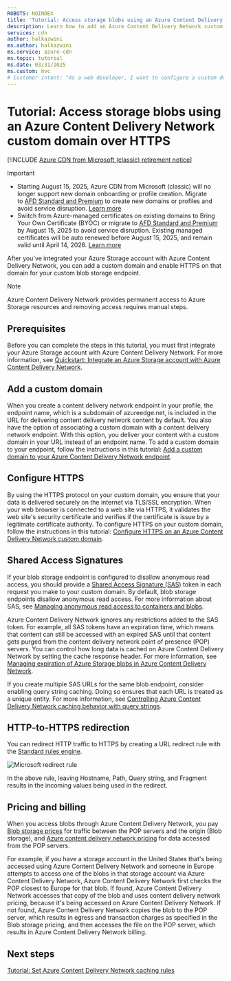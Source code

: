 ```yaml
---
ROBOTS: NOINDEX
title: 'Tutorial: Access storage blobs using an Azure Content Delivery Network custom domain over HTTPS'
description: Learn how to add an Azure Content Delivery Network custom domain and enable HTTPS on that domain for your custom blob storage endpoint.
services: cdn
author: halkazwini
ms.author: halkazwini
ms.service: azure-cdn
ms.topic: tutorial
ms.date: 03/31/2025
ms.custom: mvc
# Customer intent: "As a web developer, I want to configure a custom domain with HTTPS for my Azure Content Delivery Network endpoint, so that I can securely deliver my blob storage content to users."
---
```


# Tutorial: Access storage blobs using an Azure Content Delivery Network custom domain over HTTPS

[!INCLUDE [Azure CDN from Microsoft (classic) retirement notice](../../includes/cdn-classic-retirement.md)]

> [!IMPORTANT]
> - Starting August 15, 2025, Azure CDN from Microsoft (classic) will no longer support new domain onboarding or profile creation. Migrate to [AFD Standard and Premium](/azure/cdn/migrate-tier?toc=%2Fazure%2Ffrontdoor%2Ftoc.json) to create new domains or profiles and avoid service disruption. [Learn more](/azure/cdn/migrate-tier?toc=%2Fazure%2Ffrontdoor%2Ftoc.json)
> - Switch from Azure-managed certificates on existing domains to Bring Your Own Certificate (BYOC) or migrate to [AFD Standard and Premium](/azure/cdn/migrate-tier?toc=%2Fazure%2Ffrontdoor%2Ftoc.json) by August 15, 2025 to avoid service disruption. Existing managed certificates will be auto renewed before August 15, 2025, and remain valid until April 14, 2026. [Learn more](/azure/cdn/cdn-custom-ssl?toc=%2Fazure%2Ffrontdoor%2Ftoc.json&tabs=option-1-default-enable-https-with-a-cdn-managed-certificate)

After you've integrated your Azure Storage account with Azure Content Delivery Network, you can add a custom domain and enable HTTPS on that domain for your custom blob storage endpoint.

> [!NOTE]  
> Azure Content Delivery Network provides permanent access to Azure Storage resources and removing access requires manual steps.

## Prerequisites

Before you can complete the steps in this tutorial, you must first integrate your Azure Storage account with Azure Content Delivery Network. For more information, see [Quickstart: Integrate an Azure Storage account with Azure Content Delivery Network](cdn-create-a-storage-account-with-cdn.md).

## Add a custom domain

When you create a content delivery network endpoint in your profile, the endpoint name, which is a subdomain of azureedge.net, is included in the URL for delivering content delivery network content by default. You also have the option of associating a custom domain with a content delivery network endpoint. With this option, you deliver your content with a custom domain in your URL instead of an endpoint name. To add a custom domain to your endpoint, follow the instructions in this tutorial: [Add a custom domain to your Azure Content Delivery Network endpoint](cdn-map-content-to-custom-domain.md).

## Configure HTTPS

By using the HTTPS protocol on your custom domain, you ensure that your data is delivered securely on the internet via TLS/SSL encryption. When your web browser is connected to a web site via HTTPS, it validates the web site's security certificate and verifies if the certificate is issue by a legitimate certificate authority. To configure HTTPS on your custom domain, follow the instructions in this tutorial: [Configure HTTPS on an Azure Content Delivery Network custom domain](cdn-custom-ssl.md).

## Shared Access Signatures

If your blob storage endpoint is configured to disallow anonymous read access, you should provide a [Shared Access Signature (SAS)](cdn-sas-storage-support.md) token in each request you make to your custom domain. By default, blob storage endpoints disallow anonymous read access. For more information about SAS, see [Managing anonymous read access to containers and blobs](../storage/blobs/anonymous-read-access-configure.md).

Azure Content Delivery Network ignores any restrictions added to the SAS token. For example, all SAS tokens have an expiration time, which means that content can still be accessed with an expired SAS until that content gets purged from the content delivery network point of presence (POP) servers. You can control how long data is cached on Azure Content Delivery Network by setting the cache response header. For more information, see [Managing expiration of Azure Storage blobs in Azure Content Delivery Network](cdn-manage-expiration-of-blob-content.md).

If you create multiple SAS URLs for the same blob endpoint, consider enabling query string caching. Doing so ensures that each URL is treated as a unique entity. For more information, see [Controlling Azure Content Delivery Network caching behavior with query strings](cdn-query-string.md).

## HTTP-to-HTTPS redirection

You can redirect HTTP traffic to HTTPS by creating a URL redirect rule with the [Standard rules engine](cdn-standard-rules-engine.md).

![Microsoft redirect rule](./media/cdn-storage-custom-domain-https/cdn-standard-redirect-rule.png)

In the above rule, leaving Hostname, Path, Query string, and Fragment results in the incoming values being used in the redirect.

## Pricing and billing

When you access blobs through Azure Content Delivery Network, you pay [Blob storage prices](https://azure.microsoft.com/pricing/details/storage/blobs/) for traffic between the POP servers and the origin (Blob storage), and [Azure content delivery network pricing](https://azure.microsoft.com/pricing/details/cdn/) for data accessed from the POP servers.

For example, if you have a storage account in the United States that's being accessed using Azure Content Delivery Network and someone in Europe attempts to access one of the blobs in that storage account via Azure Content Delivery Network, Azure Content Delivery Network first checks the POP closest to Europe for that blob. If found, Azure Content Delivery Network accesses that copy of the blob and uses content delivery network pricing, because it's being accessed on Azure Content Delivery Network. If not found, Azure Content Delivery Network copies the blob to the POP server, which results in egress and transaction charges as specified in the Blob storage pricing, and then accesses the file on the POP server, which results in Azure Content Delivery Network billing.

## Next steps

[Tutorial: Set Azure Content Delivery Network caching rules](cdn-caching-rules-tutorial.md)
